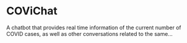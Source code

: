 # COViChat
A chatbot that provides real time information of the current number of COVID cases, as well as other conversations related to the same...
